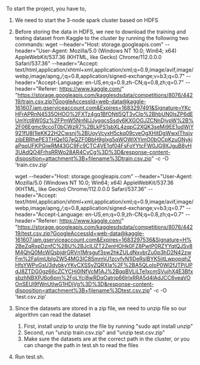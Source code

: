 To start the project, you have to,
1. We need to start the 3-node spark cluster based on HDFS
2. Before storing the data in HDFS, we nee to download the training and testing dataset from Kaggle to the cluster by running the following two commands: 
    wget --header="Host: storage.googleapis.com" --header="User-Agent: Mozilla/5.0 (Windows NT 10.0; Win64; x64) AppleWebKit/537.36 (KHTML, like Gecko) Chrome/112.0.0.0 Safari/537.36" --header="Accept: text/html,application/xhtml+xml,application/xml;q=0.9,image/avif,image/webp,image/apng,*/*;q=0.8,application/signed-exchange;v=b3;q=0.7" --header="Accept-Language: en-US,en;q=0.9,zh-CN;q=0.8,zh;q=0.7" --header="Referer: https://www.kaggle.com/" "https://storage.googleapis.com/kagglesdsdata/competitions/8076/44219/train.csv.zip?GoogleAccessId=web-data@kaggle-161607.iam.gserviceaccount.com&Expires=1683297491&Signature=YKcHFrAPRnN4535OHOO%2FXTz4gq1BfONtl5QT3vClp%2BhbUN0IsZP6dEUmYct8W0Sz%2FPmW5NnNIJJyggcsSsdy6KXGOGJZCNnDjvpW%2B%2F06Egmc9ccoT0bCWzR7%2BLkPS1sbXL4zqpC2XQK3seMi9EE1udWjY921fU8I1leKK22H2Cwsnj%2BUoyVcyxH5ckq09cveOgXHitDgWwxIThsjvzibEBRhePE3THQe1G7eQZF0BbH9glxg5qWOWlXYimO0bOCpKzuGNykjaPqqUFKPGjwRM43GC9Fc9CTC4VE1gf04FsFoYYtcFW0JG9XJguB8yH3UAdQO4FrhsRRWo28AR4CyCg%3D%3D&response-content-disposition=attachment%3B+filename%3Dtrain.csv.zip" -c -O 'train.csv.zip'

    wget --header="Host: storage.googleapis.com" --header="User-Agent: Mozilla/5.0 (Windows NT 10.0; Win64; x64) AppleWebKit/537.36 (KHTML, like Gecko) Chrome/112.0.0.0 Safari/537.36" --header="Accept: text/html,application/xhtml+xml,application/xml;q=0.9,image/avif,image/webp,image/apng,*/*;q=0.8,application/signed-exchange;v=b3;q=0.7" --header="Accept-Language: en-US,en;q=0.9,zh-CN;q=0.8,zh;q=0.7" --header="Referer: https://www.kaggle.com/" "https://storage.googleapis.com/kagglesdsdata/competitions/8076/44219/test.csv.zip?GoogleAccessId=web-data@kaggle-161607.iam.gserviceaccount.com&Expires=1683297536&Signature=H%2BeZqRxpDznfC%2BU%2BJclLlZT2ZenHOHk0FZ8PwtP0RZYYqtQJSv8M4QhQ0McWQsbjdrGRVn1Mrsguf3sw2hkZULdNxvbrZu0p3hD2N42zwFm%2FaIjmUbIgZW54MG3IC8SmmVJ1zcvfvN1IDeRsIBYK5iitLwpopqhZHfsYWPvGsU3dybkyYKvCXSSyZQRXIa%2F%2BA5QLoIoP0Wl2fJTPjUPdJ8ZTDG0gz66cZCYCHi0lNfVcM1AJ%2BgpBVLiLTe1xcmSVujhX4E3BfxsbzhNBXPJ6o6pm%2FoLYcj8wRDqOatrjp66lrlxRRA5d4lAdJCC6veaVOOnSEUI9fWnUtlwG1HDjVg%3D%3D&response-content-disposition=attachment%3B+filename%3Dtest.csv.zip" -c -O 'test.csv.zip'
3. Since the datasets are stored in a zip file, we need to unzip file so our algorithm can read the dataset
   1. First, install unzip to unzip the file by running "sudo apt install unzip"
   2. Second, run "unzip train.csv.zip" and "unzip test.csv.zip"
   3. Make sure the datasets are at the correct path in the cluster, or you can change the path in test.sh to read the files
4. Run test.sh.
